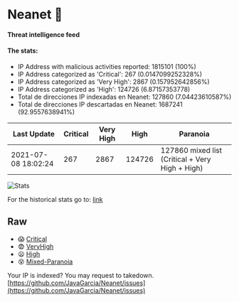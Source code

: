 # Neanet :hocho:
#### Threat intelligence feed
#### The stats:

- IP Address with malicious activities reported: 1815101 (100%)
- IP Address categorized as 'Critical':  267 (0.0147099252328%)
- IP Address categorized as 'Very High':  2867 (0.157952642856%)
- IP Address categorized as 'High':  124726 (6.87157353778)
- Total de direcciones IP indexadas en Neanet:  127860 (7.04423610587%)
- Total de direcciones IP descartadas en Neanet:  1687241 (92.9557638941%)

| Last Update | Critical | Very High | High | Paranoia |
| --- | --- | --- | --- | --- |
| 2021-07-08 18:02:24 | 267 | 2867 | 124726 | 127860 mixed list (Critical + Very High + High)|

![Stats](https://docs.google.com/spreadsheets/d/e/2PACX-1vSnaNMIXVabIpDJjufMlzH7poXnshF3mgd8Is1g9ytUEzVsP5my4Trn8f-xkoLLQ38xpL3HtmUexLo6/pubchart?oid=501124687&format=image)

For the historical stats go to: [link](/stats.csv)
## Raw
- :scream: [Critical](https://raw.githubusercontent.com/JavaGarcia/Neanet/master/blacklists/neanet_critical.txt)
- :fearful: [VeryHigh](https://raw.githubusercontent.com/JavaGarcia/Neanet/master/blacklists/neanet_veryHigh.txtt)
- :frowning: [High](https://raw.githubusercontent.com/JavaGarcia/Neanet/master/blacklists/neanet_high.txt)
- :dizzy_face: [Mixed-Paranoia](https://raw.githubusercontent.com/JavaGarcia/Neanet/master/blacklists/neanet_all.txt)


Your IP is indexed? You may request to takedown. [https://github.com/JavaGarcia/Neanet/issues](https://github.com/JavaGarcia/Neanet/issues)






































































































































































































































































































































































































































































































































































































































































































































































































































































































































































































































































































































































































































































































































































































































































































































































































































































































































































































































































































































































































































































































































































































































































































































































































































































































































































































































































































































































































































































































































































































































































































































































































































































































































































































































































































































































































































































































































































































































































































































































































































































































































































































































































































































































































































































































































































































































































































































































































































































































































































































































































































































































































































































































































































































































































































































































































































































































































































































































































































































































































































































































































































































































































































































































































































































































































































































































































































































































































































































































































































































































































































































































































































































































































































































































































































































































































































































